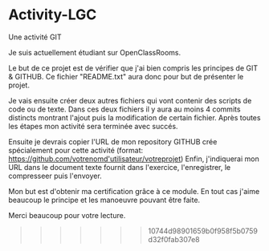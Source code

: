 # Activity-LGC
Une activité GIT


Je suis actuellement étudiant sur OpenClassRooms.

Le but de ce projet est de vérifier que j'ai bien compris les principes de GIT & GITHUB.
Ce fichier "README.txt" aura donc pour but de présenter le projet.

Je vais ensuite créer deux autres fichiers qui vont contenir des scripts de code ou de texte.
Dans ces deux fichiers il y aura au moins 4 commits distincts montrant l'ajout puis la modification de certain fichier. Après toutes les étapes mon activité sera terminée avec succés.

Ensuite je devrais copier l'URL de mon repository GITHUB crée spécialement pour cette activité (format: https://github.com/votrenomd'utilisateur/votreprojet)
Enfin, j'indiquerai mon URL dans le document texte fournit dans l'exercice, l'enregistrer, le compresseer puis l'envoyer.

Mon but est d'obtenir ma certification grâce à ce module. En tout cas j'aime beaucoup le principe et les manoeuvre pouvant être faite.

Merci beaucoup pour votre lecture.
>>>>>>> 10744d98901659b0f958f5b0759d32f0fab307e8
